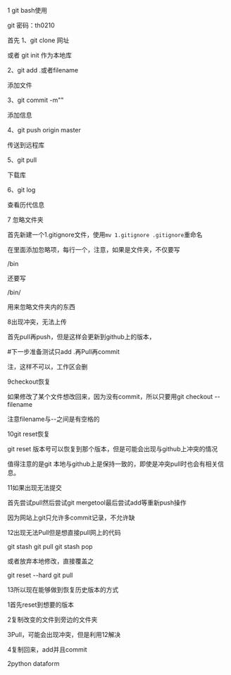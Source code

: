 1 git bash使用

git 密码：th0210

首先 
1、git clone 网址

或者 git init 作为本地库

2、git add .或者filename

添加文件

3、git commit -m""

添加信息

4、git push origin master 

传送到远程库

5、git pull  

下载库

6、git log

查看历代信息

7 忽略文件夹

首先新建一个1.gitignore文件，使用`mv 1.gitignore .gitignore`重命名

在里面添加忽略项，每行一个，注意，如果是文件夹，不仅要写

/bin

还要写

/bin/

用来忽略文件夹内的东西

8出现冲突，无法上传

首先pull再push，但是这样会更新到github上的版本，

#下一步准备测试只add .再Pull再commit

注，这样不可以，工作区会删

9checkout恢复

如果修改了某个文件想改回来，因为没有commit，所以只要用git checkout -- filename

注意filename与--之间是有空格的

10git reset恢复

git reset 版本号可以恢复到那个版本，但是可能会出现与github上冲突的情况

值得注意的是git 本地与github上是保持一致的，即使是冲突pull时也会有相关信息。

11如果出现无法提交

首先尝试pull然后尝试git mergetool最后尝试add等重新push操作

因为网站上git只允许多commit记录，不允许缺

12出现无法Pull但是想直接pull网上的代码

git stash
git pull
git stash pop

或者放弃本地修改，直接覆盖之

git reset --hard
git pull

13所以现在能够做到恢复历史版本的方式

1首先reset到想要的版本

2复制改变的文件到旁边的文件夹

3Pull，可能会出现冲突，但是利用12解决

4复制回来，add并且commit

2python dataform

